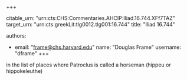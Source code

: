 +++


citable_urn: "urn:cts:CHS:Commentaries.AHCIP:Iliad.16.744.XFf7TAZ"
target_urn: "urn:cts:greekLit:tlg0012.tlg001:16.744"
title: "Iliad 16.744"

authors:
- email: "frame@chs.harvard.edu"
  name: "Douglas Frame"
  username: "dframe"
+++

<p>in the list of places where Patroclus is called a horseman (hippeu or hippokeleuthe)</p>